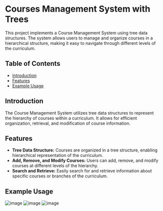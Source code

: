# Courses Management System with Trees

This project implements a Course Management System using tree data structures. The system allows users to manage and organize courses in a hierarchical structure, making it easy to navigate through different levels of the curriculum.

## Table of Contents

- [Introduction](#introduction)
- [Features](#features)
- [Example Usage](#example-usage)

## Introduction

The Course Management System utilizes tree data structures to represent the hierarchy of courses within a curriculum. It allows for efficient organization, retrieval, and modification of course information.

## Features

- **Tree Data Structure:** Courses are organized in a tree structure, enabling hierarchical representation of the curriculum.
- **Add, Remove, and Modify Courses:** Users can add, remove, and modify courses at different levels of the hierarchy.
- **Search and Retrieve:** Easily search for and retrieve information about specific courses or branches of the curriculum.

## Example Usage

![image](https://github.com/MusabMasalmah/Tree_DataStructure_Project/assets/129512609/dbb3d4f6-5e45-4890-aa4a-67d202b7b7e0)
![image](https://github.com/MusabMasalmah/Tree_DataStructure_Project/assets/129512609/0284fa35-7644-41cf-b5e6-6987e29b17c7)
![image](https://github.com/MusabMasalmah/Tree_DataStructure_Project/assets/129512609/9b0198f2-6d0a-45e8-b969-728753e970f1)






